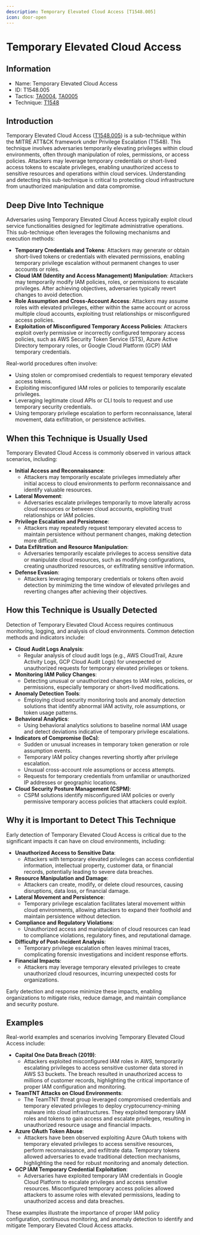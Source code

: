 ```yaml
---
description: Temporary Elevated Cloud Access [T1548.005]
icon: door-open
---
```


# Temporary Elevated Cloud Access

## Information

* Name: Temporary Elevated Cloud Access
* ID: T1548.005
* Tactics: [TA0004](../), [TA0005](../../ta0005/)
* Technique: [T1548](./)

## Introduction

Temporary Elevated Cloud Access ([T1548.005](https://attack.mitre.org/techniques/T1548/005/)) is a sub-technique within the MITRE ATT\&CK framework under Privilege Escalation (T1548). This technique involves adversaries temporarily elevating privileges within cloud environments, often through manipulation of roles, permissions, or access policies. Attackers may leverage temporary credentials or short-lived access tokens to escalate privileges, enabling unauthorized access to sensitive resources and operations within cloud services. Understanding and detecting this sub-technique is critical to protecting cloud infrastructure from unauthorized manipulation and data compromise.

## Deep Dive Into Technique

Adversaries using Temporary Elevated Cloud Access typically exploit cloud service functionalities designed for legitimate administrative operations. This sub-technique often leverages the following mechanisms and execution methods:

* **Temporary Credentials and Tokens**: Attackers may generate or obtain short-lived tokens or credentials with elevated permissions, enabling temporary privilege escalation without permanent changes to user accounts or roles.
* **Cloud IAM (Identity and Access Management) Manipulation**: Attackers may temporarily modify IAM policies, roles, or permissions to escalate privileges. After achieving objectives, adversaries typically revert changes to avoid detection.
* **Role Assumption and Cross-Account Access**: Attackers may assume roles with elevated privileges, either within the same account or across multiple cloud accounts, exploiting trust relationships or misconfigured access policies.
* **Exploitation of Misconfigured Temporary Access Policies**: Attackers exploit overly permissive or incorrectly configured temporary access policies, such as AWS Security Token Service (STS), Azure Active Directory temporary roles, or Google Cloud Platform (GCP) IAM temporary credentials.

Real-world procedures often involve:

* Using stolen or compromised credentials to request temporary elevated access tokens.
* Exploiting misconfigured IAM roles or policies to temporarily escalate privileges.
* Leveraging legitimate cloud APIs or CLI tools to request and use temporary security credentials.
* Using temporary privilege escalation to perform reconnaissance, lateral movement, data exfiltration, or persistence activities.

## When this Technique is Usually Used

Temporary Elevated Cloud Access is commonly observed in various attack scenarios, including:

* **Initial Access and Reconnaissance**:
  * Attackers may temporarily escalate privileges immediately after initial access to cloud environments to perform reconnaissance and identify valuable resources.
* **Lateral Movement**:
  * Adversaries escalate privileges temporarily to move laterally across cloud resources or between cloud accounts, exploiting trust relationships or IAM policies.
* **Privilege Escalation and Persistence**:
  * Attackers may repeatedly request temporary elevated access to maintain persistence without permanent changes, making detection more difficult.
* **Data Exfiltration and Resource Manipulation**:
  * Adversaries temporarily escalate privileges to access sensitive data or manipulate cloud resources, such as modifying configurations, creating unauthorized resources, or exfiltrating sensitive information.
* **Defense Evasion**:
  * Attackers leveraging temporary credentials or tokens often avoid detection by minimizing the time window of elevated privileges and reverting changes after achieving their objectives.

## How this Technique is Usually Detected

Detection of Temporary Elevated Cloud Access requires continuous monitoring, logging, and analysis of cloud environments. Common detection methods and indicators include:

* **Cloud Audit Logs Analysis**:
  * Regular analysis of cloud audit logs (e.g., AWS CloudTrail, Azure Activity Logs, GCP Cloud Audit Logs) for unexpected or unauthorized requests for temporary elevated privileges or tokens.
* **Monitoring IAM Policy Changes**:
  * Detecting unusual or unauthorized changes to IAM roles, policies, or permissions, especially temporary or short-lived modifications.
* **Anomaly Detection Tools**:
  * Employing cloud security monitoring tools and anomaly detection solutions that identify abnormal IAM activity, role assumptions, or token usage patterns.
* **Behavioral Analytics**:
  * Using behavioral analytics solutions to baseline normal IAM usage and detect deviations indicative of temporary privilege escalations.
* **Indicators of Compromise (IoCs)**:
  * Sudden or unusual increases in temporary token generation or role assumption events.
  * Temporary IAM policy changes reverting shortly after privilege escalation.
  * Unusual cross-account role assumptions or access attempts.
  * Requests for temporary credentials from unfamiliar or unauthorized IP addresses or geographic locations.
* **Cloud Security Posture Management (CSPM)**:
  * CSPM solutions identify misconfigured IAM policies or overly permissive temporary access policies that attackers could exploit.

## Why it is Important to Detect This Technique

Early detection of Temporary Elevated Cloud Access is critical due to the significant impacts it can have on cloud environments, including:

* **Unauthorized Access to Sensitive Data**:
  * Attackers with temporary elevated privileges can access confidential information, intellectual property, customer data, or financial records, potentially leading to severe data breaches.
* **Resource Manipulation and Damage**:
  * Attackers can create, modify, or delete cloud resources, causing disruptions, data loss, or financial damage.
* **Lateral Movement and Persistence**:
  * Temporary privilege escalation facilitates lateral movement within cloud environments, allowing attackers to expand their foothold and maintain persistence without detection.
* **Compliance and Regulatory Violations**:
  * Unauthorized access and manipulation of cloud resources can lead to compliance violations, regulatory fines, and reputational damage.
* **Difficulty of Post-Incident Analysis**:
  * Temporary privilege escalation often leaves minimal traces, complicating forensic investigations and incident response efforts.
* **Financial Impacts**:
  * Attackers may leverage temporary elevated privileges to create unauthorized cloud resources, incurring unexpected costs for organizations.

Early detection and response minimize these impacts, enabling organizations to mitigate risks, reduce damage, and maintain compliance and security posture.

## Examples

Real-world examples and scenarios involving Temporary Elevated Cloud Access include:

* **Capital One Data Breach (2019)**:
  * Attackers exploited misconfigured IAM roles in AWS, temporarily escalating privileges to access sensitive customer data stored in AWS S3 buckets. The breach resulted in unauthorized access to millions of customer records, highlighting the critical importance of proper IAM configuration and monitoring.
* **TeamTNT Attacks on Cloud Environments**:
  * The TeamTNT threat group leveraged compromised credentials and temporary elevated privileges to deploy cryptocurrency-mining malware into cloud infrastructures. They exploited temporary IAM roles and tokens to gain access and escalate privileges, resulting in unauthorized resource usage and financial impacts.
* **Azure OAuth Token Abuse**:
  * Attackers have been observed exploiting Azure OAuth tokens with temporary elevated privileges to access sensitive resources, perform reconnaissance, and exfiltrate data. Temporary tokens allowed adversaries to evade traditional detection mechanisms, highlighting the need for robust monitoring and anomaly detection.
* **GCP IAM Temporary Credential Exploitation**:
  * Adversaries have exploited temporary IAM credentials in Google Cloud Platform to escalate privileges and access sensitive resources. Misconfigured temporary access policies allowed attackers to assume roles with elevated permissions, leading to unauthorized access and data breaches.

These examples illustrate the importance of proper IAM policy configuration, continuous monitoring, and anomaly detection to identify and mitigate Temporary Elevated Cloud Access attacks.

